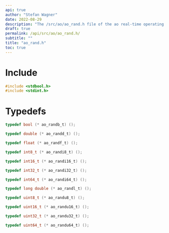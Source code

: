 ```yaml
---
api: true
author: "Stefan Wagner"
date: 2022-08-29
description: "The /src/ao/ao_rand.h file of the ao real-time operating system."
draft: true
permalink: /api/src/ao/ao_rand.h/
subtitle: ""
title: "ao_rand.h"
toc: true
---
```


# Include

```c
#include <stdbool.h>
#include <stdint.h>
```

# Typedefs

```c
typedef bool (* ao_randb_t) ();
```

```c
typedef double (* ao_randd_t) ();
```

```c
typedef float (* ao_randf_t) ();
```

```c
typedef int8_t (* ao_randi8_t) ();
```

```c
typedef int16_t (* ao_randi16_t) ();
```

```c
typedef int32_t (* ao_randi32_t) ();
```

```c
typedef int64_t (* ao_randi64_t) ();
```

```c
typedef long double (* ao_randl_t) ();
```

```c
typedef uint8_t (* ao_randu8_t) ();
```

```c
typedef uint16_t (* ao_randu16_t) ();
```

```c
typedef uint32_t (* ao_randu32_t) ();
```

```c
typedef uint64_t (* ao_randu64_t) ();
```

